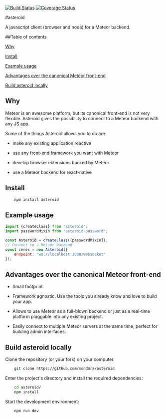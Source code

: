 [![Build Status](https://travis-ci.org/mondora/asteroid.svg?branch=master)](https://travis-ci.org/mondora/asteroid)
[![Coverage Status](https://coveralls.io/repos/mondora/asteroid/badge.svg)](https://coveralls.io/r/mondora/asteroid)

#asteroid

A javascript client (browser and node) for a Meteor backend.

##Table of contents

[Why](#why)

[Install](#install)

[Example usage](#example-usage)

[Advantages over the canonical Meteor front-end](#advantages-over-the-canonical-meteor-front-end)

[Build asteroid locally](#build-asteroid-locally)

## Why

Meteor is an awesome platform, but its canonical front-end is not very flexible.
Asteroid gives the possibility to connect to a Meteor backend with any JS app.

Some of the things Asteroid allows you to do are:

*	make any existing application reactive

*	use any front-end framework you want with Meteor

*	develop browser extensions backed by Meteor

* use a Meteor backend for react-native

## Install

```sh
    npm install asteroid
```

## Example usage

```javascript
import {createClass} from "asteroid";
import passwordMixin from "asteroid-password";

const Asteroid = createClass([passwordMixin]);
// Connect to a Meteor backend
const ceres = new Asteroid({
    endpoint: "ws://localhost:3000/websocket"
});
```

## Advantages over the canonical Meteor front-end

* Small footprint.

* Framework agnostic. Use the tools you already know and love to build your app.

* Allows to use Meteor as a full-blown backend or just as a real-time platform
  pluggable into any existing project.

* Easily connect to multiple Meteor servers at the same time, perfect for
  building admin interfaces.


## Build asteroid locally

Clone the repository (or your fork) on your computer.

```sh
    git clone https://github.com/mondora/asteroid
```

Enter the project's directory and install the required dependencies:

```sh
    cd asteroid/
    npm install
```

Start the development environment:

```sh
    npm run dev
```
